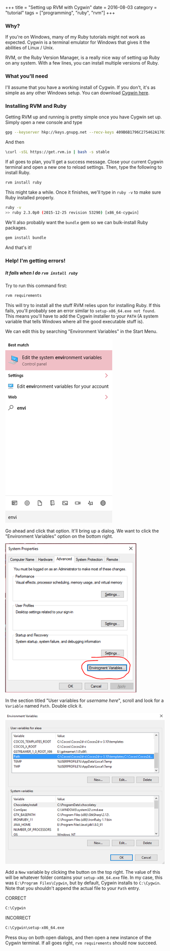 +++
title = "Setting up RVM with Cygwin"
date = 2016-08-03
category = "tutorial"
tags = ["programming", "ruby", "rvm"]
+++

### Why?

If you're on Windows, many of my Ruby tutorials might not work as expected.  Cygwin is a terminal emulator for Windows that gives it the abilities of Linux / Unix.

RVM, or the Ruby Version Manager, is a really nice way of setting up Ruby on any system.  With a few lines, you can install multiple versions of Ruby.

### What you'll need

I'll assume that you have a working install of Cygwin.  If you don't, it's as simple as any other Windows setup.  You can download [Cygwin here](https://cygwin.com/install.html).

### Installing RVM and Ruby

Getting RVM up and running is pretty simple once you have Cygwin set up.  Simply open a new console and type

```bash
gpg --keyserver hkp://keys.gnupg.net --recv-keys 409B6B1796C275462A1703113804BB82D39DC0E3
```

And then 

```bash
\curl -sSL https://get.rvm.io | bash -s stable
```

If all goes to plan, you'll get a success message.  Close your current Cygwin terminal and open a new one to reload settings.  Then, type the following to install Ruby.

```bash
rvm install ruby
```

This might take a while.  Once it finishes, we'll type in `ruby -v` to make sure Ruby installed properly.

```bash
ruby -v
>> ruby 2.3.0p0 (2015-12-25 revision 53290) [x86_64-cygwin]
```


We'll also probably want the `bundle` gem so we can bulk-install Ruby packages.

```bash
gem install bundle
```

And that's it!

### Help!  I'm getting errors!

##### It fails when I do `rvm install ruby`

Try to run this command first:

```bash
rvm requirements
```

This will try to install all the stuff RVM relies upon for installing Ruby.  If this fails, you'll probably see an error similar to `setup-x86_64.exe not found`.  This means you'll have to add the Cygwin installer to your `PATH` (A system variable that tells Windows where all the good executable stuff is).

We can edit this by searching "Environment Variables" in the Start Menu.

![](/images/setting-up-rvm-with-cygwin/Untitled.png)

Go ahead and click that option.  It'll bring up a dialog.  We want to click the "Environment Variables" option on the bottom right.

![](/images/setting-up-rvm-with-cygwin/Capture-1.PNG)

In the section titled "User variables for *username here*", scroll and look for a `Variable` named `Path`.  Double click it.

![](/images/setting-up-rvm-with-cygwin/Untitled-1.png)

Add a `New` variable by clicking the button on the top right.  The value of this will be whatever folder contains your `setup-x86_64.exe` file.  In my case, this was `E:\Program Files\Cygwin`, but by default, Cygwin installs to `C:\Cygwin`.  Note that you shouldn't append the actual file to your `Path` entry. 

CORRECT
```bash
C:\Cygwin
```


INCORRECT
```bash
C:\Cygwin\setup-x86_64.exe
```

Press `Okay` on both open dialogs, and then open a new instance of the Cygwin terminal.  If all goes right, `rvm requirements` should now succeed.